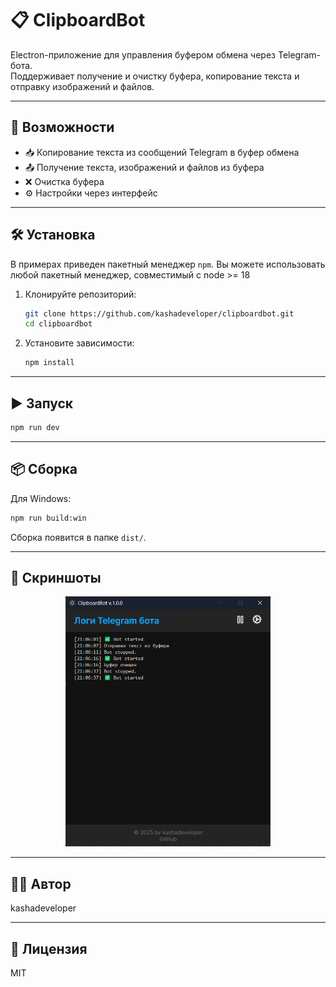 # 📋 ClipboardBot

Electron-приложение для управления буфером обмена через Telegram-бота.  
Поддерживает получение и очистку буфера, копирование текста и отправку изображений и файлов.

---

## 🚀 Возможности

- 📥 Копирование текста из сообщений Telegram в буфер обмена
- 📤 Получение текста, изображений и файлов из буфера
- ❌ Очистка буфера
- ⚙️ Настройки через интерфейс
---

## 🛠️ Установка

В примерах приведен пакетный менеджер ``npm``. Вы можете использовать любой пакетный менеджер, совместимый с node >= 18

1. Клонируйте репозиторий:

   ```bash
   git clone https://github.com/kashadeveloper/clipboardbot.git
   cd clipboardbot
   ```

2. Установите зависимости:

   ```bash
   npm install
   ```

---

## ▶️ Запуск

```bash
npm run dev
```

---

## 📦 Сборка

Для Windows:

```bash
npm run build:win
```

Сборка появится в папке `dist/`.

---

## 📸 Скриншоты

<p align="center">
  <img src="./assets/image.png" height="400" alt="">
</p>

---

## 🧑‍💻 Автор

kashadeveloper

---

## 📝 Лицензия

MIT
